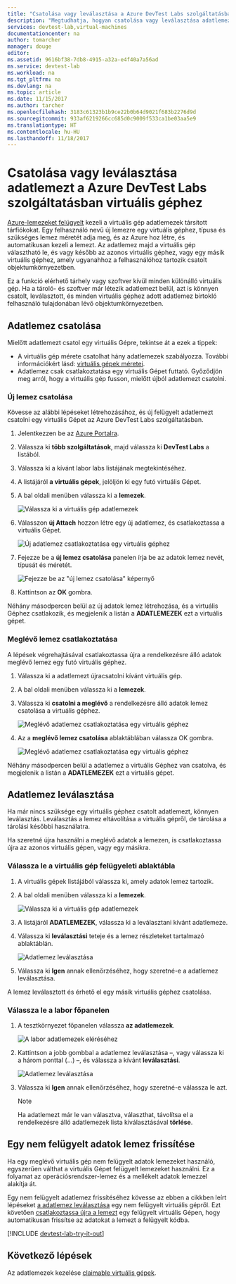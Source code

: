 ```yaml
---
title: "Csatolása vagy leválasztása a Azure DevTest Labs szolgáltatásban virtuális géphez adatlemezt |} Microsoft Docs"
description: "Megtudhatja, hogyan csatolása vagy leválasztása adatlemezt a Azure DevTest Labs szolgáltatásban virtuális géphez"
services: devtest-lab,virtual-machines
documentationcenter: na
author: tomarcher
manager: douge
editor: 
ms.assetid: 9616bf38-7db8-4915-a32a-e4f40a7a56ad
ms.service: devtest-lab
ms.workload: na
ms.tgt_pltfrm: na
ms.devlang: na
ms.topic: article
ms.date: 11/15/2017
ms.author: tarcher
ms.openlocfilehash: 3183c61323b1b9ce22b0b64d9021f683b2276d9d
ms.sourcegitcommit: 933af6219266cc685d0c9009f533ca1be03aa5e9
ms.translationtype: HT
ms.contentlocale: hu-HU
ms.lasthandoff: 11/18/2017
---
```

# <a name="attach-or-detach-a-data-disk-to-a-virtual-machine-in-azure-devtest-labs"></a>Csatolása vagy leválasztása adatlemezt a Azure DevTest Labs szolgáltatásban virtuális géphez
[Azure-lemezeket felügyelt](https://docs.microsoft.com/en-us/azure/virtual-machines/windows/managed-disks-overview) kezeli a virtuális gép adatlemezek társított tárfiókokat. Egy felhasználó nevű új lemezre egy virtuális géphez, típusa és szükséges lemez méretét adja meg, és az Azure hoz létre, és automatikusan kezeli a lemezt. Az adatlemez majd a virtuális gép választható le, és vagy később az azonos virtuális géphez, vagy egy másik virtuális géphez, amely ugyanahhoz a felhasználóhoz tartozik csatolt objektumkörnyezetben.

Ez a funkció elérhető tárhely vagy szoftver kívül minden különálló virtuális gép. Ha a tároló- és szoftver már létezik adatlemezt belül, azt is könnyen csatolt, leválasztott, és minden virtuális géphez adott adatlemez birtokló felhasználó tulajdonában lévő objektumkörnyezetben.

## <a name="attach-a-data-disk"></a>Adatlemez csatolása
Mielőtt adatlemezt csatol egy virtuális Gépre, tekintse át a ezek a tippek:

- A virtuális gép mérete csatolhat hány adatlemezek szabályozza. További információkért lásd: [virtuális gépek méretei](https://docs.microsoft.com/en-us/azure/virtual-machines/windows/sizes).
- Adatlemez csak csatlakoztatása egy virtuális Gépet futtató. Győződjön meg arról, hogy a virtuális gép fusson, mielőtt újból adatlemezt csatolni.

### <a name="attach-a-new-disk"></a>Új lemez csatolása
Kövesse az alábbi lépéseket létrehozásához, és új felügyelt adatlemezt csatolni egy virtuális Gépet az Azure DevTest Labs szolgáltatásban.

1. Jelentkezzen be az [Azure Portalra](http://go.microsoft.com/fwlink/p/?LinkID=525040).
1. Válassza ki **több szolgáltatások**, majd válassza ki **DevTest Labs** a listából.
1. Válassza ki a kívánt labor labs listájának megtekintéséhez. 
1. A listájáról **a virtuális gépek**, jelöljön ki egy futó virtuális Gépet.
1. A bal oldali menüben válassza ki a **lemezek**.

    ![Válassza ki a virtuális gép adatlemezek](./media/devtest-lab-attach-detach-data-disk/devtest-lab-attach-data-disk.png)
1. Válasszon **új Attach** hozzon létre egy új adatlemez, és csatlakoztassa a virtuális Gépet.

    ![Új adatlemez csatlakoztatása egy virtuális géphez](./media/devtest-lab-attach-detach-data-disk/devtest-lab-attach-new.png)
1. Fejezze be a **új lemez csatolása** panelen írja be az adatok lemez nevét, típusát és méretét.

    ![Fejezze be az "új lemez csatolása" képernyő](./media/devtest-lab-attach-detach-data-disk/devtest-lab-attach-new-form.png)
1. Kattintson az **OK** gombra.

Néhány másodpercen belül az új adatok lemez létrehozása, és a virtuális Géphez csatlakozik, és megjelenik a listán a **ADATLEMEZEK** ezt a virtuális gépet.

### <a name="attach-an-existing-disk"></a>Meglévő lemez csatlakoztatása
A lépések végrehajtásával csatlakoztassa újra a rendelkezésre álló adatok meglévő lemez egy futó virtuális géphez. 

1. Válassza ki a adatlemezt újracsatolni kívánt virtuális gép.
1. A bal oldali menüben válassza ki a **lemezek**.
1. Válassza ki **csatolni a meglévő** a rendelkezésre álló adatok lemez csatolása a virtuális géphez.

    ![Meglévő adatlemez csatlakoztatása egy virtuális géphez](./media/devtest-lab-attach-detach-data-disk/devtest-lab-attach-existing2.png)

1. Az a **meglévő lemez csatolása** ablaktáblában válassza OK gombra.

    ![Meglévő adatlemez csatlakoztatása egy virtuális géphez](./media/devtest-lab-attach-detach-data-disk/devtest-lab-attach-existing.png)

Néhány másodpercen belül a adatlemez a virtuális Géphez van csatolva, és megjelenik a listán a **ADATLEMEZEK** ezt a virtuális gépet.

## <a name="detach-a-data-disk"></a>Adatlemez leválasztása
Ha már nincs szüksége egy virtuális géphez csatolt adatlemezt, könnyen leválasztás. Leválasztás a lemez eltávolítása a virtuális gépről, de tárolása a tárolási későbbi használatra.

Ha szeretné újra használni a meglévő adatok a lemezen, is csatlakoztassa újra az azonos virtuális gépen, vagy egy másikra.

### <a name="detach-from-the-vms-management-pane"></a>Válassza le a virtuális gép felügyeleti ablaktábla
1. A virtuális gépek listájából válassza ki, amely adatok lemez tartozik.
1. A bal oldali menüben válassza ki a **lemezek**.

    ![Válassza ki a virtuális gép adatlemezek](./media/devtest-lab-attach-detach-data-disk/devtest-lab-attach-data-disk.png) 
1. A listájáról **ADATLEMEZEK**, válassza ki a leválasztani kívánt adatlemeze.
1. Válassza ki **leválasztási** teteje és a lemez részleteket tartalmazó ablaktáblán.

    ![Adatlemez leválasztása](./media/devtest-lab-attach-detach-data-disk/devtest-lab-detach-data-disk2.png)
1. Válassza ki **Igen** annak ellenőrzéséhez, hogy szeretné-e a adatlemez leválasztása.

A lemez leválasztott és érhető el egy másik virtuális géphez csatolása. 
### <a name="detach-from-the-labs-main-pane"></a>Válassza le a labor főpanelen
1. A tesztkörnyezet főpanelen válassza **az adatlemezek**.

    ![A labor adatlemezek eléréséhez](./media/devtest-lab-attach-detach-data-disk/devtest-lab-my-data-disks.png)
1. Kattintson a jobb gombbal a adatlemez leválasztása –, vagy válassza ki a három ponttal (…) –, és válassza a kívánt **leválasztási**.

    ![Adatlemez leválasztása](./media/devtest-lab-attach-detach-data-disk/devtest-lab-detach-data-disk.png)
1. Válassza ki **Igen** annak ellenőrzéséhez, hogy szeretné-e válassza le azt.

   > [!NOTE]
   > Ha adatlemezt már le van választva, választhat, távolítsa el a rendelkezésre álló adatlemezek lista kiválasztásával **törlése**.
   >
   >

## <a name="upgrade-an-unmanaged-data-disk"></a>Egy nem felügyelt adatok lemez frissítése
Ha egy meglévő virtuális gép nem felügyelt adatok lemezeket használó, egyszerűen válthat a virtuális Gépet felügyelt lemezeket használni. Ez a folyamat az operációsrendszer-lemez és a mellékelt adatok lemezzel alakítja át.

Egy nem felügyelt adatlemez frissítéséhez kövesse az ebben a cikkben leírt lépéseket [a adatlemez leválasztása](#detach-a-data-disk) egy nem felügyelt virtuális gépről. Ezt követően [csatlakoztassa újra a lemezt](#attach-an-existing-disk) egy felügyelt virtuális Gépen, hogy automatikusan frissítse az adatokat a lemezt a felügyelt kódba.

[!INCLUDE [devtest-lab-try-it-out](../../includes/devtest-lab-try-it-out.md)]

## <a name="next-steps"></a>Következő lépések
Az adatlemezek kezelése [claimable virtuális gépek](devtest-lab-add-claimable-vm.md#unclaim-a-vm).


